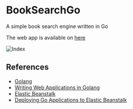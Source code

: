 # BookSearchGo

A simple book search engine written in Go

The web app is available on [here](http://booksearchgo1.us-east-1.elasticbeanstalk.com/ "BookSearchGo")

![Index](https://i.imgur.com/lvoPGTQ.jpg)

## References

- [Golang](https://golang.org "Golang")
- [Writing Web Applications in Golang](https://golang.org/doc/articles/wiki/)
- [Elastic Beanstalk](https://aws.amazon.com/elasticbeanstalk/)
- [Deploying Go Applications to Elastic Beanstalk](https://docs.aws.amazon.com/elasticbeanstalk/latest/dg/create_deploy_go.html) 